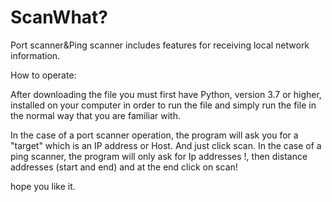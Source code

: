 # ScanWhat?
Port scanner&Ping scanner includes features for receiving local network information.

How to operate:

After downloading the file you must first have Python, version 3.7 or higher, installed on your computer in order to run the file and simply run the file in the normal way that you are familiar with.

In the case of a port scanner operation, the program will ask you for a "target" which is an IP address or Host. And just click scan.
In the case of a ping scanner, the program will only ask for Ip addresses !, then distance addresses (start and end) and at the end click on scan!

hope you like it. 
